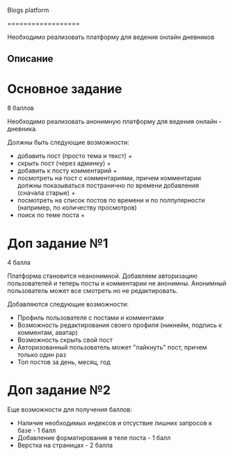 Blogs platform

==================

Необходимо реализовать платформу для ведения онлайн дневников

Описание
--------

# Основное задание
8 баллов

Необходимо реализовать анонимную платформу для ведения онлайн - дневника.

Должны быть следующие возможности:

- добавить пост (просто тема и текст) +
- скрыть пост (через админку) +
- добавить к посту комментарий +
- посмотреть на пост с комментариями, причем комментарии должны показываться постранично по времени добавления (сначала старые) +
- посмотреть на список постов по времени и по полпулярности (например, по количеству просмотров)
- поиск по теме поста +


# Доп задание №1
4 балла

Платформа становится неанонимной. Добавляем авторизацию пользователей и теперь посты и комментарии не анонимны. Анонимный пользователь может все смотреть но не редактировать.

Добавляются следующие возможности:

- Профиль пользователя с постами и комментами
- Возможность редактирования своего профиля (никнейм, подпись к комментам, аватар)
- Возможность скрыть свой пост
- Авторизованный пользователь может "лайкнуть" пост, причем только один раз
- Топ постов за день, месяц, год


# Доп задание №2

Еще возможности для получения баллов:

- Наличие необходимых индексов и отсуствие лишних запросов к базе - 1 балл
- Добавление форматирования в теле поста - 1 балл
- Верстка на страницах - 2 балла

